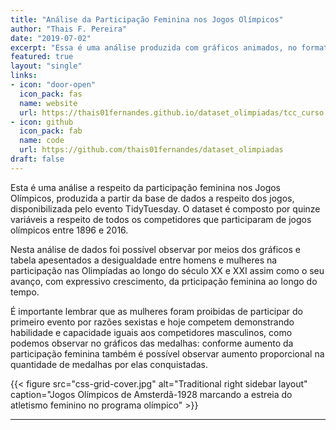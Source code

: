 ```yaml
---
title: "Análise da Participação Feminina nos Jogos Olímpicos"
author: "Thais F. Pereira"
date: "2019-07-02"
excerpt: "Essa é uma análise produzida com gráficos animados, no formato de gif"
featured: true
layout: "single"
links:
- icon: "door-open"
  icon_pack: fas
  name: website
  url: https://thais01fernandes.github.io/dataset_olimpiadas/tcc_curso.html
- icon: github
  icon_pack: fab
  name: code
  url: https://github.com/thais01fernandes/dataset_olimpiadas
draft: false
---
```


Esta é uma análise a respeito da participação feminina nos Jogos Olímpicos, produzida a partir da base de dados a respeito dos jogos, disponibilizada pelo evento TidyTuesday. O dataset é composto por quinze variáveis a respeito de todos os competidores que participaram de jogos olímpicos entre 1896 e 2016. 

Nesta análise de dados foi possível observar por meios dos gráficos e tabela apesentados a desigualdade entre homens e mulheres na participação nas Olimpíadas ao longo do século XX e XXI assim como o seu avanço, com expressivo crescimento, da prticipação feminina ao longo do tempo. 

É importante lembrar que as mulheres foram proibidas de participar do primeiro evento por razões sexistas e hoje competem demonstrando habilidade e capacidade iguais aos competidores masculinos, como podemos observar no gráficos das medalhas: conforme aumento da participação feminina também é possível observar aumento proporcional na quantidade de medalhas por elas conquistadas.

{{< figure src="css-grid-cover.jpg" alt="Traditional right sidebar layout" caption="Jogos Olímpicos de Amsterdã-1928 marcando a estreia do atletismo feminino no programa olímpico" >}}


---